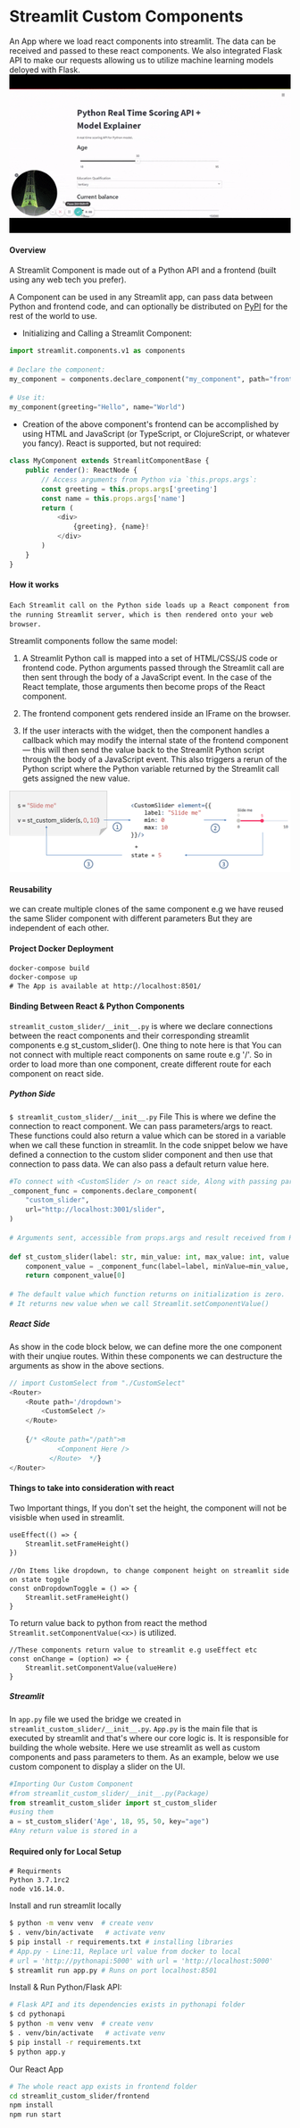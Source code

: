 # Streamlit Custom Components

An App where we load react components into streamlit. The data can be received and passed to these react components. We also integrated Flask API to make our requests allowing us to utilize machine learning models deloyed with Flask.
![Alt Text](./Images/demo.gif)

#### Overview

A Streamlit Component is made out of a Python API and a frontend (built using any web tech you prefer).

A Component can be used in any Streamlit app, can pass data between Python and frontend code, and can optionally be distributed on [PyPI](https://pypi.org/) for the rest of the world to use.

-   Initializing and Calling a Streamlit Component:

```python
import streamlit.components.v1 as components

# Declare the component:
my_component = components.declare_component("my_component", path="frontend/build")

# Use it:
my_component(greeting="Hello", name="World")
```

-   Creation of the above component's frontend can be accomplished by using HTML and JavaScript (or TypeScript, or ClojureScript, or whatever you fancy). React is supported, but not required:

```typescript
class MyComponent extends StreamlitComponentBase {
    public render(): ReactNode {
        // Access arguments from Python via `this.props.args`:
        const greeting = this.props.args['greeting']
        const name = this.props.args['name']
        return (
            <div>
                {greeting}, {name}!
            </div>
        )
    }
}
```

#### How it works

`Each Streamlit call on the Python side loads up a React component from the running Streamlit server, which is then rendered onto your web browser.`

Streamlit components follow the same model:

1. A Streamlit Python call is mapped into a set of HTML/CSS/JS code or frontend code. Python arguments passed through the Streamlit call are then sent through the body of a JavaScript event. In the case of the React template, those arguments then become props of the React component.

2. The frontend component gets rendered inside an IFrame on the browser.

3. If the user interacts with the widget, then the component handles a callback which may modify the internal state of the frontend component — this will then send the value back to the Streamlit Python script through the body of a JavaScript event. This also triggers a rerun of the Python script where the Python variable returned by the Streamlit call gets assigned the new value.

![Overview](./Images/Overview.png)

#### Reusability

we can create multiple clones of the same component e.g we have reused the same Slider component with different parameters But they are independent of each other.

#### Project Docker Deployment

```
docker-compose build
docker-compose up
# The App is available at http://localhost:8501/
```

#### Binding Between React & Python Components

`streamlit_custom_slider/__init__.py` is where we declare connections between the react components and their corresponding streamlit components e.g st_custom_slider().
One thing to note here is that You can not connect with multiple react components on same route e.g '/'. So in order to load more than one component, create different route for each component on react side.

##### Python Side

`$ streamlit_custom_slider/__init__.py` File
This is where we define the connection to react component. We can pass parameters/args to react. These functions could also return a value which can be stored in a variable when we call these function in streamlit. In the code snippet below we have defined a connection to the custom slider component and then use that connection to pass data. We can also pass a default return value here.

```python
#To connect with <CustomSlider /> on react side, Along with passing parameters/args this is how we do it,
_component_func = components.declare_component(
    "custom_slider",
    url="http://localhost:3001/slider",
)

# Arguments sent, accessible from props.args and result received from React component,

def st_custom_slider(label: str, min_value: int, max_value: int, value: int = 0, key=None) -> int:
    component_value = _component_func(label=label, minValue=min_value, maxValue=max_value, initialValue=[value], key=key, *default=[value]*)
    return component_value[0]

# The default value which function returns on initialization is zero.
# It returns new value when we call Streamlit.setComponentValue()
```

##### React Side

As show in the code block below, we can define more the one component with their unqiue routes. Within these components we can destructure the arguments as show in the above sections.

```javascript
// import CustomSelect from "./CustomSelect"
<Router>
    <Route path='/dropdown'>
        <CustomSelect />
    </Route>

    {/* <Route path="/path">m 
            <Component Here />
          </Route>  */}
</Router>
```

#### Things to take into consideration with react

Two Important things, If you don't set the height, the component will not be visisble when used in streamlit.

```
useEffect(() => {
    Streamlit.setFrameHeight()
})

//On Items like dropdown, to change component height on streamlit side on state toggle
const onDropdownToggle = () => {
    Streamlit.setFrameHeight()
}
```

To return value back to python from react the method `Streamlit.setComponentValue(<x>)` is utilized.

```
//These components return value to streamlit e.g useEffect etc
const onChange = (option) => {
    Streamlit.setComponentValue(valueHere)
}
```

##### Streamlit

In `app.py` file we used the bridge we created in `streamlit_custom_slider/__init__.py`. `App.py` is the main file that is executed by streamlit and that's where our core logic is. It is responsible for building the whole website. Here we use streamlit as well as custom components and pass parameters to them. As an example, below we use custom component to display a slider on the UI.

```python
#Importing Our Custom Component
#from streamlit_custom_slider/__init__.py(Package)
from streamlit_custom_slider import st_custom_slider
#using them
a = st_custom_slider('Age', 18, 95, 50, key="age")
#Any return value is stored in a
```

#### Required only for Local Setup

```
# Requirments
Python 3.7.1rc2
node v16.14.0.
```

Install and run streamlit locally

```bash
$ python -m venv venv  # create venv
$ . venv/bin/activate   # activate venv
$ pip install -r requirements.txt # installing libraries
# App.py - Line:11, Replace url value from docker to local
# url = 'http://pythonapi:5000' with url = 'http://localhost:5000'
$ streamlit run app.py # Runs on port localhost:8501
```

Install & Run Python/Flask API:

```bash
# Flask API and its dependencies exists in pythonapi folder
$ cd pythonapi
$ python -m venv venv  # create venv
$ . venv/bin/activate   # activate venv
$ pip install -r requirements.txt
$ python app.y
```

Our React App

```bash
# The whole react app exists in frontend folder
cd streamlit_custom_slider/frontend
npm install
npm run start
```
